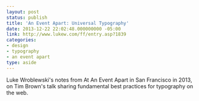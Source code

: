 ```yaml
---
layout: post
status: publish
title: 'An Event Apart: Universal Typography'
date: 2013-12-22 22:02:48.000000000 -05:00
link: http://www.lukew.com/ff/entry.asp?1839
categories:
- design
- typography
- an event apart
type: aside
---
```

<p>Luke Wroblewski's notes from At An Event Apart in San Francisco in 2013, on Tim Brown's talk sharing fundamental best practices for typography on the web.</p>
